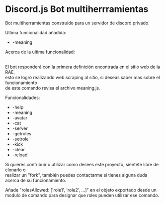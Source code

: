 # Discord.js Bot multiherrramientas

Bot multiherramientas construido para un servidor de discord privado. <br/>

Ultima funcionalidad añadida:

- -meaning <palabra>
  
Acerca de la ultima funcionalidad:<br/><br/>

El bot responderá con la primera definición encontrada en el sitio web de la RAE, <br/>
esto se logró realizando web scraping al sitio, si deseas saber mas sobre el funcionamiento <br/>
de este comando revisa el archivo meaning.js.

Funcionalidades:

- -help
- -meaning
- -avatar
- -cat
- -server
- -getroles
- -setrole
- -kick
- -clear
- -reload

Si quieres contribuir o utilizar como desees este proyecto, sientete libre de clonarlo o <br/>
realizar un "fork", también puedes contactarme si tienes alguna duda acerca de su funcionamiento.<br/>

Añade "rolesAllowed: ['role1', 'role2', ...]" en el objeto exportado desde un modulo
de comando para designar que roles pueden utilizar ese comando.
